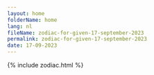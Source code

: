 ```yaml
---
layout: home
folderName: home
lang: nl
fileName: zodiac-for-given-17-september-2023
permalink: zodiac-for-given-17-september-2023
date: 17-09-2023
---
```

{% include zodiac.html %}
